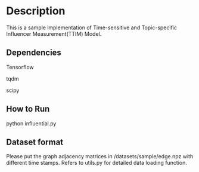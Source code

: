 # Description

This is a sample implementation of Time-sensitive and Topic-specific Influencer Measurement(TTIM) Model.

## Dependencies
Tensorflow

tqdm

scipy

## How to Run
python influential.py

## Dataset format
Please put the graph adjacency matrices in /datasets/sample/edge.npz with different time stamps. Refers to utils.py for detailed data loading function.
